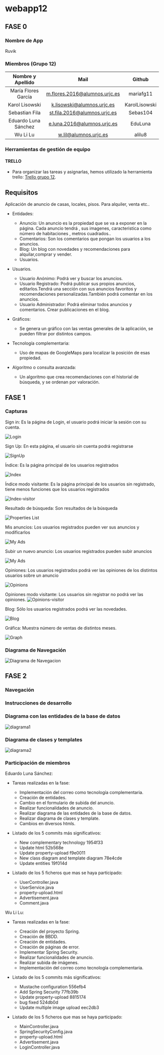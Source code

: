 # webapp12

## FASE 0

### Nombre de App
Ruvik

### Miembros (Grupo 12)

| Nombre y Apellido    |Mail		   | Github        |
|:--------------------:|:-----------:|:--------------:|
| María Flores García | m.flores.2016@alumnos.urjc.es | mariafg11 |
| Karol Lisowski |  k.lisowski@alumnos.urjc.es |  KarolLisowski  |
| Sebastian Fila | st.fila.2016@alumnos.urjc.es  |  Sebas104  |
| Eduardo Luna Sánchez |  e.luna.2016@alumnos.urjc.es |  EduLuna  |
| Wu Li Lu |  w.lil@alumnos.urjc.es |  alilu8  |

### Herramientas de gestión de equipo
#### TRELLO
* Para organizar las tareas y asignarlas, hemos utilizado la herramienta trello:
 [Trello grupo 12](https://trello.com/b/QKFyV5xQ/practica-daw).

## Requisitos

Aplicación de anuncio de casas, locales, pisos. Para alquiler, venta etc..

* Entidades:
     - Anuncio: Un anuncio es la propiedad que se va a exponer en la página. Cada anuncio tendrá , sus imagenes, caracteristica como       número de habitaciones , metros cuadrados..
     - Comentarios: Son los comentarios que pongan los usuarios a los anuncios.
     - Blog: Un blog con novedades y recomendaciones para alquilar,comprar y vender.
     - Usuarios.
* Usuarios.
     - Usuario Anónimo: Podrá ver y buscar los anuncios.
     - Usuario Registrado: Podrá publicar sus propios anuncios, editarlos.Tendrá una sección con sus anuncios favoritos y recomendaciones personalizadas.También podrá comentar en los anuncios.
     - Usuario Administrador: Podrá eliminar todos anuncios y comentarios. Crear publicaciones en el blog. 
* Gráficos: 
     - Se genera un gráfico con las ventas generales de la aplicación, se pueden filtrar por distintos campos.
* Tecnología complementaria:
     - Uso de mapas de GoogleMaps para localizar la posición de esas propiedad.

* Algoritmo o consulta avanzada: 
     - Un algoritmo que crea recomendaciones con el historial de búsqueda, y se ordenan por valoración.
     
## FASE 1
### Capturas

Sign in: Es la página de Login, el usuario podrá iniciar la sesión con su cuenta.

![Login](uptown/screenshots/login.PNG)

Sign Up: En esta página, el usuario sin cuenta podrá registrarse

![SignUp](uptown/screenshots/SignUp.PNG)

Índice: Es la página principal de los usuarios registrados

![Index](uptown/screenshots/index.jpg)

Índice modo visitante: Es la página principal de los usuarios sin registrado, tiene menos funciones que los usuarios registrados

![Index-visitor](uptown/screenshots/index-visitor.jpg)

Resultado de búsqueda: Son resultados de la búsqueda

![Properties List](uptown/screenshots/propertiesList.jpg)

Mis anuncios: Los usuarios registrados pueden ver sus anuncios y modificarlos

![My Ads](uptown/screenshots/my%20ads.jpg)

Subir un nuevo anuncio: Los usuarios registrados pueden subir anuncios

![My Ads](uptown/screenshots/propertyUpload.jpg)

Opiniones: Los usuarios registrados podrá ver las opiniones de los distintos usuarios sobre un anuncio

![Opinions](uptown/screenshots/opinions.jpg)

Opiniones modo visitante: Los usuarios sin registrar no podrá ver las opiniones.
![Opinions-visitor](uptown/screenshots/opinions-visitor.jpg)

Blog: Sólo los usuarios registrados podrá ver las novedades.

![Blog](uptown/screenshots/blog.jpg)

Gráfica: Muestra número de ventas de distintos meses.

![Graph](uptown/screenshots/graph.PNG)

### Diagrama de Navegación

![Diagrama de Navegacion](uptown/images/Diagrama%20de%20Navegacion.jpg)

## FASE 2
### Navegación






### Instrucciones de desarrollo


### Diagrama con las entidades de la base de datos

![diagrama1](uptown/images/d1.PNG)

### Diagrama de clases y templates

![diagrama2](uptown/images/d2.PNG)

### Participación de miembros

Eduardo Luna Sánchez: 
* Tareas realizadas en la fase: 
  - Implementación del correo como tecnología complementaria. 
  - Creación de entidades. 
  - Cambio en el formulario de subida del anuncio. 
  - Realizar funcionalidades de anuncio. 
  - Realizar diagrama de las entidades de la base de datos. 
  - Realizar diagrama de clases y template. 
  - Cambios en diversos htmls. 
  
 * Listado de los 5 commits más significativos: 
   - New complementary technology 1954f33 
   - Update html 52b568e 
   - Update property-upload f9e0011
   - New class diagram and template diagram 78e4cde
   - Update entities 19f014d 
  
 * Listado de los 5 ficheros que mas se haya participado: 
   - UserController.java
   - UserService.java
   - property-upload.html
   - Advertisement.java
   - Comment.java

Wu Li Lu: 
* Tareas realizadas en la fase: 
  - Creación del proyecto Spring. 
  - Creación de BBDD.
  - Creación de entidades. 
  - Creación de páginas de error. 
  - Implementar Spring Security.
  - Realizar funcionalidades de anuncio. 
  - Realizar subida de imágenes. 
  - Implementación del correo como tecnología complementaria.
  
 * Listado de los 5 commits más significativos: 
   - Mustache configuration 556efb4
   - Add Spring Security 77fb39b
   - Update property-upload 8815174 
   - bug fixed 524db0d
   - Update multiple image upload eec2db3 
   
 * Listado de los 5 ficheros que mas se haya participado: 
   - MainController.java
   - SpringSecurityConfig.java
   - property-upload.html
   - Advertisement.java
   - LoginController.java

